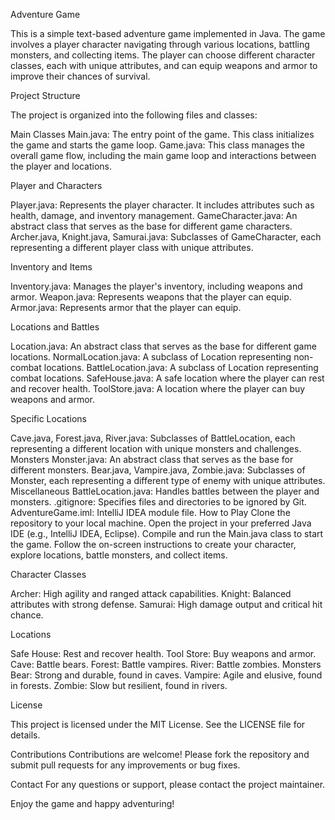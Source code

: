 Adventure Game

This is a simple text-based adventure game implemented in Java. The game involves a player character navigating through various locations, battling monsters, and collecting items. The player can choose different character classes, each with unique attributes, and can equip weapons and armor to improve their chances of survival.

Project Structure

The project is organized into the following files and classes:

Main Classes
Main.java: The entry point of the game. This class initializes the game and starts the game loop.
Game.java: This class manages the overall game flow, including the main game loop and interactions between the player and locations.

Player and Characters

Player.java: Represents the player character. It includes attributes such as health, damage, and inventory management.
GameCharacter.java: An abstract class that serves as the base for different game characters.
Archer.java, Knight.java, Samurai.java: Subclasses of GameCharacter, each representing a different player class with unique attributes.

Inventory and Items

Inventory.java: Manages the player's inventory, including weapons and armor.
Weapon.java: Represents weapons that the player can equip.
Armor.java: Represents armor that the player can equip.

Locations and Battles

Location.java: An abstract class that serves as the base for different game locations.
NormalLocation.java: A subclass of Location representing non-combat locations.
BattleLocation.java: A subclass of Location representing combat locations.
SafeHouse.java: A safe location where the player can rest and recover health.
ToolStore.java: A location where the player can buy weapons and armor.

Specific Locations

Cave.java, Forest.java, River.java: Subclasses of BattleLocation, each representing a different location with unique monsters and challenges.
Monsters
Monster.java: An abstract class that serves as the base for different monsters.
Bear.java, Vampire.java, Zombie.java: Subclasses of Monster, each representing a different type of enemy with unique attributes.
Miscellaneous
BattleLocation.java: Handles battles between the player and monsters.
.gitignore: Specifies files and directories to be ignored by Git.
AdventureGame.iml: IntelliJ IDEA module file.
How to Play
Clone the repository to your local machine.
Open the project in your preferred Java IDE (e.g., IntelliJ IDEA, Eclipse).
Compile and run the Main.java class to start the game.
Follow the on-screen instructions to create your character, explore locations, battle monsters, and collect items.

Character Classes

Archer: High agility and ranged attack capabilities.
Knight: Balanced attributes with strong defense.
Samurai: High damage output and critical hit chance.

Locations

Safe House: Rest and recover health.
Tool Store: Buy weapons and armor.
Cave: Battle bears.
Forest: Battle vampires.
River: Battle zombies.
Monsters
Bear: Strong and durable, found in caves.
Vampire: Agile and elusive, found in forests.
Zombie: Slow but resilient, found in rivers.

License

This project is licensed under the MIT License. See the LICENSE file for details.

Contributions
Contributions are welcome! Please fork the repository and submit pull requests for any improvements or bug fixes.

Contact
For any questions or support, please contact the project maintainer.

Enjoy the game and happy adventuring!
